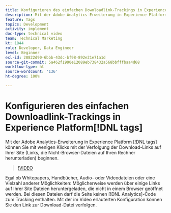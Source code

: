 ```yaml
---
title: Konfigurieren des einfachen Downloadlink-Trackings in Experience Platform-Tags
description: Mit der Adobe Analytics-Erweiterung in Experience Platform-Tags können Sie mit wenigen Klicks mit der Verfolgung der Download-Links auf Ihrer Site (Links, die Nicht-Browser-Dateien auf Ihren Rechner herunterladen) beginnen.
feature: Tags
topics: Development
activity: implement
doc-type: technical video
team: Technical Marketing
kt: 1844
role: Developer, Data Engineer
level: Beginner
exl-id: 28822d90-6bbb-43dc-bf98-892e21e71a1d
source-git-commit: 5a462f1990e12089eb738432a568bbfffbaa4d68
workflow-type: ht
source-wordcount: '136'
ht-degree: 100%

---
```


# Konfigurieren des einfachen Downloadlink-Trackings in Experience Platform[!DNL tags]

Mit der Adobe Analytics-Erweiterung in Experience Platform [!DNL tags] können Sie mit wenigen Klicks mit der Verfolgung der Download-Links auf Ihrer Site (Links, die Nicht-Browser-Dateien auf Ihren Rechner herunterladen) beginnen.

>[!VIDEO](https://video.tv.adobe.com/v/25762/?quality=12&learn=on)

Egal ob Whitepapers, Handbücher, Audio- oder Videodateien oder eine Vielzahl anderer Möglichkeiten: Möglicherweise werden über einige Links auf Ihrer Site Dateien heruntergeladen, die nicht in einem Browser geöffnet werden. Bei diesen Dateien darf die Seite keinen [!DNL Analytics]-Code zum Tracking enthalten. Mit der im Video erläuterten Konfiguration können Sie den Link zur Download-Datei verfolgen.
